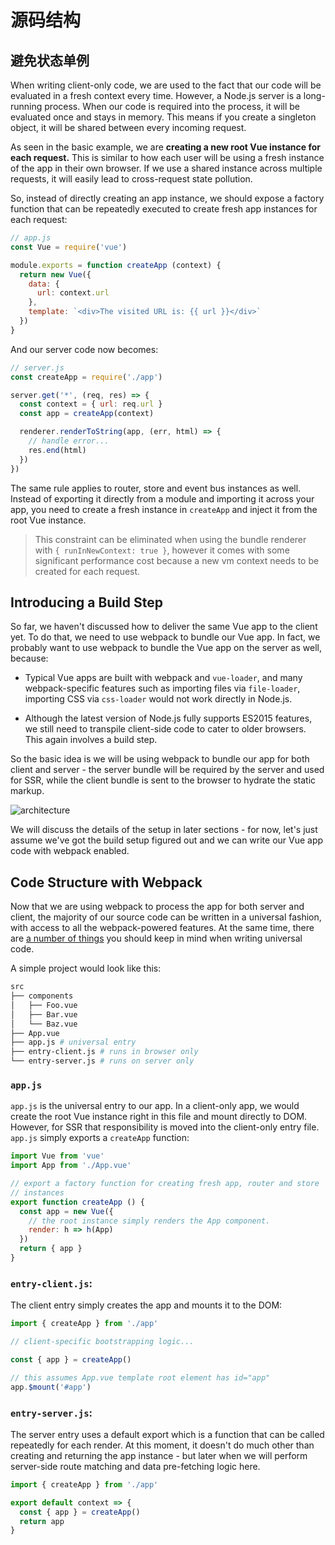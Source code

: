 # 源码结构

## 避免状态单例

When writing client-only code, we are used to the fact that our code will be evaluated in a fresh context every time. However, a Node.js server is a long-running process. When our code is required into the process, it will be evaluated once and stays in memory. This means if you create a singleton object, it will be shared between every incoming request.

As seen in the basic example, we are **creating a new root Vue instance for each request.** This is similar to how each user will be using a fresh instance of the app in their own browser. If we use a shared instance across multiple requests, it will easily lead to cross-request state pollution.

So, instead of directly creating an app instance, we should expose a factory function that can be repeatedly executed to create fresh app instances for each request:

``` js
// app.js
const Vue = require('vue')

module.exports = function createApp (context) {
  return new Vue({
    data: {
      url: context.url
    },
    template: `<div>The visited URL is: {{ url }}</div>`
  })
}
```

And our server code now becomes:

``` js
// server.js
const createApp = require('./app')

server.get('*', (req, res) => {
  const context = { url: req.url }
  const app = createApp(context)

  renderer.renderToString(app, (err, html) => {
    // handle error...
    res.end(html)
  })
})
```

The same rule applies to router, store and event bus instances as well. Instead of exporting it directly from a module and importing it across your app, you need to create a fresh instance in `createApp` and inject it from the root Vue instance.

> This constraint can be eliminated when using the bundle renderer with `{ runInNewContext: true }`, however it comes with some significant performance cost because a new vm context needs to be created for each request.

## Introducing a Build Step

So far, we haven't discussed how to deliver the same Vue app to the client yet. To do that, we need to use webpack to bundle our Vue app. In fact, we probably want to use webpack to bundle the Vue app on the server as well, because:

- Typical Vue apps are built with webpack and `vue-loader`, and many webpack-specific features such as importing files via `file-loader`, importing CSS via `css-loader` would not work directly in Node.js.

- Although the latest version of Node.js fully supports ES2015 features, we still need to transpile client-side code to cater to older browsers. This again involves a build step.

So the basic idea is we will be using webpack to bundle our app for both client and server - the server bundle will be required by the server and used for SSR, while the client bundle is sent to the browser to hydrate the static markup.

![architecture](https://cloud.githubusercontent.com/assets/499550/17607895/786a415a-5fee-11e6-9c11-45a2cfdf085c.png)

We will discuss the details of the setup in later sections - for now, let's just assume we've got the build setup figured out and we can write our Vue app code with webpack enabled.

## Code Structure with Webpack

Now that we are using webpack to process the app for both server and client, the majority of our source code can be written in a universal fashion, with access to all the webpack-powered features. At the same time, there are [a number of things](./universal.md) you should keep in mind when writing universal code.

A simple project would look like this:

``` bash
src
├── components
│   ├── Foo.vue
│   ├── Bar.vue
│   └── Baz.vue
├── App.vue
├── app.js # universal entry
├── entry-client.js # runs in browser only
└── entry-server.js # runs on server only
```

### `app.js`

`app.js` is the universal entry to our app. In a client-only app, we would create the root Vue instance right in this file and mount directly to DOM. However, for SSR that responsibility is moved into the client-only entry file. `app.js` simply exports a `createApp` function:

``` js
import Vue from 'vue'
import App from './App.vue'

// export a factory function for creating fresh app, router and store
// instances
export function createApp () {
  const app = new Vue({
    // the root instance simply renders the App component.
    render: h => h(App)
  })
  return { app }
}
```

### `entry-client.js`:

The client entry simply creates the app and mounts it to the DOM:

``` js
import { createApp } from './app'

// client-specific bootstrapping logic...

const { app } = createApp()

// this assumes App.vue template root element has id="app"
app.$mount('#app')
```

### `entry-server.js`:

The server entry uses a default export which is a function that can be called repeatedly for each render. At this moment, it doesn't do much other than creating and returning the app instance - but later when we will perform server-side route matching and data pre-fetching logic here.

``` js
import { createApp } from './app'

export default context => {
  const { app } = createApp()
  return app
}
```
